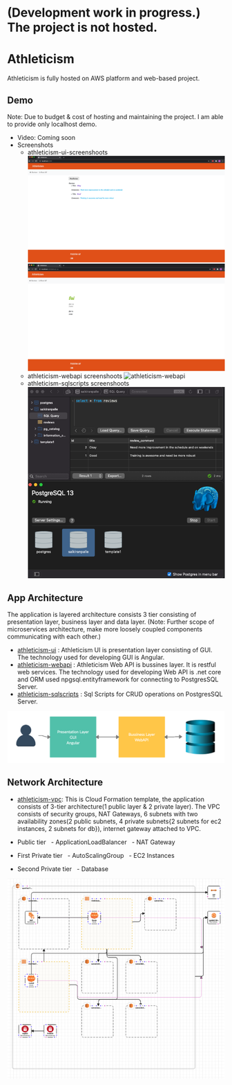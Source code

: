 # (Development work in progress.) The project is not hosted.
# Athleticism
Athleticism is fully hosted on AWS platform and web-based project.

## Demo
Note: Due to budget & cost of hosting and maintaining the project. I am able to provide only localhost demo.
  - Video: Coming soon
  - Screenshots
    - athleticism-ui-screenshoots
    ![athleticism-ui1](https://github.com/srisaikiranreddy/athleticism/blob/main/img/athleticism-ui2.png)    
    ![athleticism-ui2](https://github.com/srisaikiranreddy/athleticism/blob/main/img/athleticism-ui3.png)
    - athleticism-webapi screenshoots
    ![athleticism-webapi](https://github.com/srisaikiranreddy/athleticism/blob/main/img/athleticism-webapi..png)    
    - athleticism-sqlscripts screenshoots
    ![athleticism-sqlscripts](https://github.com/srisaikiranreddy/athleticism/blob/main/img/postgres-db.png)
## App Architecture 
The application is layered architecture consists 3 tier consisting of presentation layer, business layer and data layer. (Note: Further scope of microservices architecture, make more loosely coupled components communicating with each other.)
- [athleticism-ui](https://github.com/srisaikiranreddy/athleticism-ui.git) : Athleticism UI is presentation layer consisting of GUI. The technology used for developing GUI is Angular. 
- [athleticism-webapi](https://github.com/srisaikiranreddy/athleticism-webapi.git) : Athleticism Web API is bussines layer. It is restful web services. The technology used for developing Web API is .net core and ORM used npgsql.entityframework for connecting to PostgresSQL Server.
- [athleticism-sqlscripts](https://github.com/srisaikiranreddy/athleticism-sqlscripts.git) : Sql Scripts for CRUD operations on PostgresSQL Server. 

![app-img](https://github.com/srisaikiranreddy/athleticism/blob/main/img/app.png)


## Network Architecture
- [athleticism-vpc](https://github.com/srisaikiranreddy/athleticism/blob/main/scripts/athleticism-vpc.template): This is Cloud Formation template, the application consists of 3-tier architecture(1 public layer & 2 private layer). The VPC consists of security groups, NAT Gateways, 6 subnets with two availability zones(2 public subnets, 4 private subnets{2 subnets for ec2 instances, 2 subnets for db}), internet gateway attached to VPC. 

- Public tier
  - ApplicationLoadBalancer
  - NAT Gateway
- First Private tier
  - AutoScalingGroup
  - EC2 Instances
- Second Private tier
  - Database

![athleticism-vpc-img](https://github.com/srisaikiranreddy/athleticism/blob/main/img/athleticism-vpc.png)
